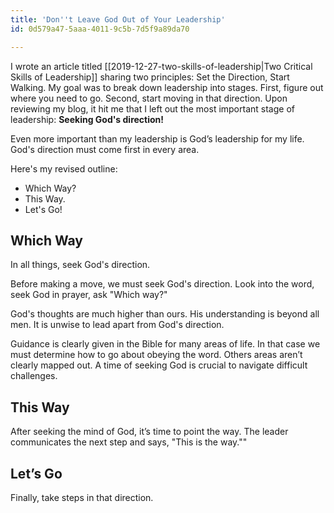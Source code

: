 ```yaml
---
title: 'Don''t Leave God Out of Your Leadership'
id: 0d579a47-5aaa-4011-9c5b-7d5f9a89da70

---
```

I wrote an article titled [[2019-12-27-two-skills-of-leadership|Two Critical Skills of Leadership]] sharing two principles: Set the Direction, Start Walking. My goal was to break down leadership into stages. First, figure out where you need to go. Second, start moving in that direction.
Upon reviewing my blog, it hit me that I left out the most important stage of leadership: **Seeking God's direction!**

Even more important than my leadership is God’s leadership for my life. God's direction must come first in every area.

Here's my revised outline:  

- Which Way?
- This Way.
- Let's Go!

## Which Way

In all things, seek God's direction.

Before making a move, we must seek God's direction. Look into the word, seek God in prayer, ask "Which way?"

God's thoughts are much higher than ours. His understanding is beyond all men. It is unwise to lead apart from God's direction.

Guidance is clearly given in the Bible for many areas of life. In that case we must determine how to go about obeying the word. Others areas aren’t clearly mapped out.  A time of seeking God is crucial to navigate difficult challenges. 

## This Way

After seeking the mind of God, it’s time to point the way. The leader communicates the next step and says, "This is the way."" 

## Let’s Go

Finally, take steps in that direction. 